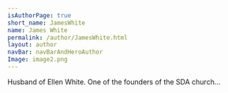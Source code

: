 ```yaml
---
isAuthorPage: true
short_name: JamesWhite
name: James White
permalink: /author/JamesWhite.html
layout: author
navBar: navBarAndHeroAuthor
Image: image2.png
---
```

Husband of Ellen White. One of the founders of the SDA church…
